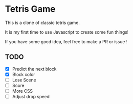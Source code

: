 # Tetris Game
This is a clone of classic tetris game.

It is my first time to use Javascript to create some fun things! 

If you have some good idea, feel free to make a PR or issue !

## TODO
- [x] Predict the next block
- [x] Block color 
- [ ] Lose Scene 
- [ ] Score 
- [ ] More CSS
- [ ] Adjust drop speed 